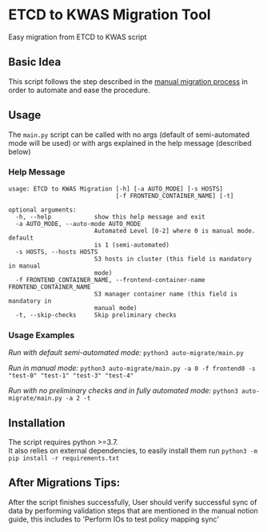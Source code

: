 # ETCD to KWAS Migration Tool

Easy migration from ETCD to KWAS script

## Basic Idea

This script follows the step described in the [manual migration process](https://www.notion.so/wekaio/Official-field-etcd-kwas-migration-procedure-0f2cc972853e44ad918b5e696d0c78cf) in order to automate and ease the procedure.


## Usage

The `main.py` script can be called with no args (default of semi-automated mode will be used) or with args explained in the help message (described below)

### Help Message

```text
usage: ETCD to KWAS Migration [-h] [-a AUTO_MODE] [-s HOSTS]
                              [-f FRONTEND_CONTAINER_NAME] [-t]

optional arguments:
  -h, --help            show this help message and exit
  -a AUTO_MODE, --auto-mode AUTO_MODE
                        Automated Level [0-2] where 0 is manual mode. default
                        is 1 (semi-automated)
  -s HOSTS, --hosts HOSTS
                        S3 hosts in cluster (this field is mandatory in manual
                        mode)
  -f FRONTEND_CONTAINER_NAME, --frontend-container-name FRONTEND_CONTAINER_NAME
                        S3 manager container name (this field is mandatory in
                        manual mode)
  -t, --skip-checks     Skip preliminary checks

```

### Usage Examples

*Run with default semi-automated mode:* `python3 auto-migrate/main.py`

*Run in manual mode:* `python3 auto-migrate/main.py -a 0 -f frontend0 -s "test-0" "test-1" "test-3" "test-4"`

*Run with no preliminary checks and in fully automated mode:* `python3 auto-migrate/main.py -a 2 -t`

## Installation

The script requires python >=3.7. \
It also relies on external dependencies, to easily install them run `python3 -m pip install -r requirements.txt` 

## After Migrations Tips:

After the script finishes successfully, User should verify successful sync of data by performing validation steps that are mentioned in the manual notion guide,
this includes to 'Perform IOs to test policy mapping sync'
